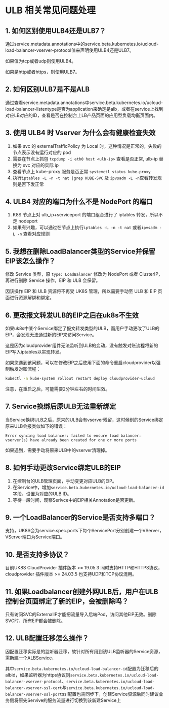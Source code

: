 # ULB 相关常见问题处理

## 1. 如何区别使用ULB4还是ULB7？

通过service.metadata.annotations中的service.beta.kubernetes.io/ucloud-load-balancer-vserver-protocol值来声明使用ULB4还是ULB7。

如果值为tcp或者udp则使用ULB4。

如果是http或者https，则使用ULB7。

## 2. 如何区别ULB7是不是ALB

通过查看service.metadata.annotations中service.beta.kubernetes.io/ucloud-load-balancer-listentype是否为application来确定是alb，或者在service上找到对应LB对应的ID，查看是否在控制台上LB产品页面的应用型负载均衡页面内。

## 3. 使用 ULB4 时 Vserver 为什么会有健康检查失效

1. 如果 svc 的 externalTrafficPolicy 为 Local 时，这种情况是正常的，失败的节点表示没有运行对应的 pod
2. 需要在节点上抓包 `tcpdump -i eth0 host <ulb-ip>` 查看是否正常, ulb-ip 替换为 svc 对应的实际 ip
3. 查看节点上 kube-proxy 服务是否正常 `systemctl status kube-proxy`
4. 执行`iptables -L -n -t nat |grep KUBE-SVC` 及 `ipvsadm -L -n`查看转发规则是否下发正常

## 4. ULB4 对应的端口为什么不是 NodePort 的端口

1. K8S 节点上对 ulb_ip+serviceport 的端口组合进行了 iptables 转发，所以不走 nodeport
2. 如果有兴趣，可以通过在节点上执行`iptables -L -n -t nat` 或者`ipvsadm -L -n` 查看对应规则 

## 5. 我想在删除LoadBalancer类型的Service并保留EIP该怎么操作？

修改 Service 类型，原 `type: LoadBalancer` 修改为 NodePort 或者 ClusterIP，再进行删除 Service 操作，EIP 和 ULB 会保留。

因该操作 EIP 和 ULB 资源将不再受 UK8S 管理，所以需要手动至 ULB 和 EIP 页面进行资源解绑和绑定。

## 6. 更改报文转发ULB的EIP之后在uk8s不生效

如果uk8s中某个Service绑定了报文转发类型的ULB，而用户手动更改了ULB的EIP，会发现无法通过新的EIP来访问Service。

这是因为cloudprovider组件无法监听到ULB的变动，没有触发对账流程将新的EIP写入iptables以实现转发。

如果您遇到该问题，可以在修改EIP之后使用下面的命令重启cloudprovider以强制触发对账流程：

```bash
kubectl -n kube-system rollout restart deploy cloudprovider-ucloud
```

注意，在重启之后，可能需要2分钟左右的时间生效。

## 7. Service换绑后原ULB无法重新绑定

当Service换绑ULB之后，原来的ULB会有vserver残留，这时候别的Service绑定原来ULB会报类似如下的错误：

```
Error syncing load balancer: failed to ensure load balancer: vserver(s) have already been created for one or more ports
```

如果遇到，需要手动将原来ULB中的vserver清理掉。

## 8. 如何手动更改Service绑定ULB的EIP

1. 在控制台的ULB管理页面，手动变更对应ULB的EIP。
2. 在Service中，增加`service.beta.kubernetes.io/ucloud-load-balancer-id`字段，设置为对应的ULB ID。
3. 等待一段时间，观察Serivce中的EIP相关Annotation是否更新。


## 9. 一个LoadBalancer的Service是否支持多端口？

支持，UK8S会为service.spec.ports下每个ServicePort分别创建一个VServer，VServer端口为Service端口。

## 10. 是否支持多协议？

目前UK8S CloudProvider 插件版本 >= 19.05.3 同时支持HTTP和HTTPS协议，cloudprovider 插件版本 >= 24.03.5 也支持UDP和TCP协议混用。

## 11. 如果Loadbalancer创建外网ULB后，用户在ULB控制台页面绑定了新的EIP，会被删除吗？

只有访问SVC的ExternalIP才能把流量导入后端Pod，访问其他EIP无效。删除SVC时，所有EIP都会被删除。

## 12. ULB配置迁移怎么操作？

因配置迁移实际是的监听器迁移，故针对所有用到该ULB监听器的Service资源，需[新建一个ALBService](https://docs.ucloud.cn/uk8s/service/ulb_designation?id=%e4%bd%bf%e7%94%a8%e5%b7%b2%e6%9c%89alb)，

其中`service.beta.kubernetes.io/ucloud-load-balancer-id`配置为迁移后的albid，如果监听器为https协议则`service.beta.kubernetes.io/ucloud-load-balancer-vserver-protocol`、`service.beta.kubernetes.io/ucloud-load-balancer-vserver-ssl-cert`与`service.beta.kubernetes.io/ucloud-load-balancer-vserver-ssl-port`ssl配置也需同步下，创建Service资源后同时建议业务侧将原先Servive的服务流量进行切换到该新建Service上